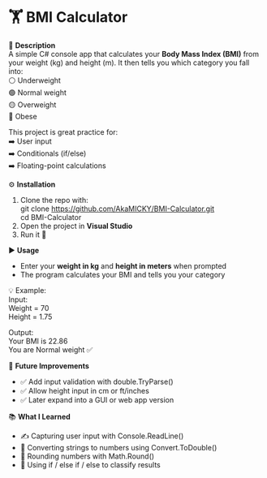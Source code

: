 # 🏋️ BMI Calculator  

📌 **Description**  
A simple C# console app that calculates your **Body Mass Index (BMI)** from your weight (kg) and height (m). It then tells you which category you fall into:  
⚪ Underweight  
🟢 Normal weight  
🟡 Overweight  
🔴 Obese  

This project is great practice for:  
➡️ User input  
➡️ Conditionals (if/else)  
➡️ Floating-point calculations  

⚙️ **Installation**  
1. Clone the repo with:  
   git clone https://github.com/AkaMICKY/BMI-Calculator.git  
   cd BMI-Calculator  
2. Open the project in **Visual Studio**  
3. Run it 🎉  

▶️ **Usage**  
- Enter your **weight in kg** and **height in meters** when prompted  
- The program calculates your BMI and tells you your category  

💡 Example:  
Input:  
Weight = 70  
Height = 1.75  

Output:  
Your BMI is 22.86  
You are Normal weight ✅  

🚀 **Future Improvements**  
- ✅ Add input validation with double.TryParse()  
- ✅ Allow height input in cm or ft/inches  
- ✅ Later expand into a GUI or web app version  

📚 **What I Learned**  
- ✍️ Capturing user input with Console.ReadLine()  
- 🔄 Converting strings to numbers using Convert.ToDouble()  
- 📏 Rounding numbers with Math.Round()  
- 🔀 Using if / else if / else to classify results  

